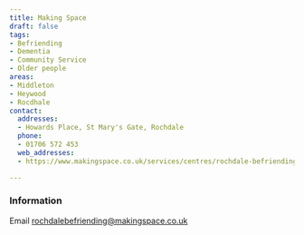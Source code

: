 ```yaml
---
title: Making Space
draft: false
tags:
- Befriending
- Dementia
- Community Service
- Older people
areas:
- Middleton
- Heywood
- Rocdhale
contact:
  addresses:
  - Howards Place, St Mary's Gate, Rochdale
  phone:
  - 01706 572 453
  web_addresses:
  - https://www.makingspace.co.uk/services/centres/rochdale-befriending

---
```


### Information

Email  rochdalebefriending@makingspace.co.uk
